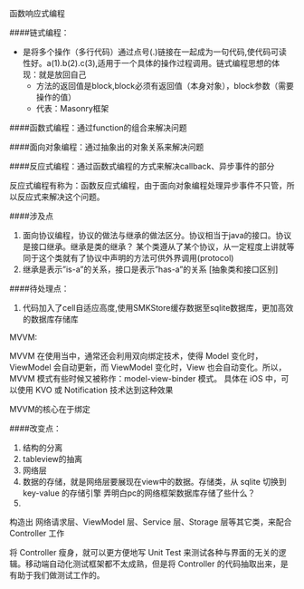 函数响应式编程

####链式编程：
* 是将多个操作（多行代码）通过点号(.)链接在一起成为一句代码,使代码可读性好。a(1).b(2).c(3),适用于一个具体的操作过程调用。链式编程思想的体现：就是放回自己
	* 方法的返回值是block,block必须有返回值（本身对象），block参数（需要操作的值）
	* 代表：Masonry框架


####函数式编程：通过function的组合来解决问题

####面向对象编程：通过抽象出的对象关系来解决问题

####反应式编程：通过函数式编程的方式来解决callback、异步事件的部分

反应式编程有称为：函数反应式编程，由于面向对象编程处理异步事件不只管，所以反应式来解决这个问题。


####涉及点
1. 面向协议编程，协议的做法与继承的做法区分。协议相当于java的接口。协议是接口继承。继承是类的继承？
	某个类遵从了某个协议，从一定程度上讲就等同于这个类就有了协议中声明的方法可供外界调用(protocol)
2. 继承是表示”is-a”的关系，接口是表示”has-a”的关系 [抽象类和接口区别]

####待处理点：
1. 代码加入了cell自适应高度,使用SMKStore缓存数据至sqlite数据库，更加高效的数据库存储库






MVVM:

MVVM 在使用当中，通常还会利用双向绑定技术，使得 Model 变化时，ViewModel 会自动更新，而 ViewModel 变化时，View 也会自动变化。所以，MVVM 模式有些时候又被称作：model-view-binder 模式。
具体在 iOS 中，可以使用 KVO 或 Notification 技术达到这种效果

MVVM的核心在于绑定

####改变点：
1. 结构的分离
2. tableview的抽离
3. 网络层
4. 数据的存储，就是网络层要展现在view中的数据。存储类，从 sqlite 切换到 key-value 的存储引擎 弄明白pc的网络框架数据库存储了些什么？
5. 



构造出 网络请求层、ViewModel 层、Service 层、Storage 层等其它类，来配合 Controller 工作

将 Controller 瘦身，就可以更方便地写 Unit Test 来测试各种与界面的无关的逻辑。移动端自动化测试框架都不太成熟，但是将 Controller 的代码抽取出来，是有助于我们做测试工作的。